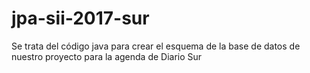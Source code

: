 # jpa-sii-2017-sur
Se trata del código java para crear el esquema de la base de datos de nuestro proyecto para la agenda de Diario Sur
